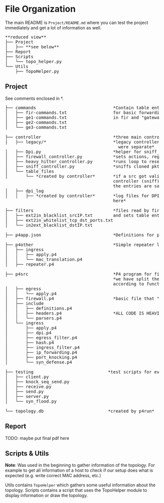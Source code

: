 # File Organization
The main README is `Project/README.md` where you can test the project immediately and get a lot of information as well.

<pre>
**reduced view**
├── Project
│   ├── **see below**
├── Report
├── Scripts
│   └── topo_helper.py
└── Utils
    ├── TopoHelper.py
</pre>

## Project
See comments enclosed in \*.
<pre>
├── commands                              *Contain table entries
│   ├── fir-commands.txt                  for basic forwarding
│   ├── ge1-commands.txt                  in fir and "gateways"*
│   ├── ge2-commands.txt
│   └── ge3-commands.txt

├── controller                            *three main controllers*
|   ├── legacy/*                          *legacy controllers when all functions
                                            were separate*
│   ├── Dpi.py                            *helper for sniff_controller*
│   ├── firewall_controller.py            *sets actions, register values, etc*
│   ├── heavy_hitter_controller.py        *runs loop to reset heavy hitter filter*
│   ├── sniff_controller.py               *sniffs cloned pkts and acts according to type*
│   └── table_files
│       └── *created by controller*       *if a src got validated and
                                          controller (sniff) stops,
                                          the entries are saved here*
│   ├── dpi_log
│   │   ├── *created by controller*       *log files for DPI are saved
                                          here*

├── filters                               *files read by firewall_controller
│   ├── ext2in_blacklist_srcIP.txt        and sets table entries in firewall*
│   ├── ext2in_whitelist_tcp_dst_ports.txt
│   └── in2ext_blacklist_dstIP.txt

├── p4app.json                            *Definitions for p4run: p4other and p4src*

├── p4other                               *Simple repeater logic for "gateways"*
│   ├── ingress
│   │   ├── apply.p4
│   │   └── mac_translation.p4
│   ├── repeater.p4

├── p4src                                 *P4 program for firewall*
                                          *we have split the program into files
                                          according to functionality*
│   ├── egress
│   │   └── apply.p4
│   ├── firewall.p4                       *basic file that "includes" the others*
│   ├── include
│   │   ├── definitions.p4
│   │   ├── headers.p4                    *ALL CODE IS HEAVILY COMMENTED*
│   │   └── parsers.p4
│   └── ingress
│       ├── apply.p4
│       ├── dpi.p4
│       ├── egress_filter.p4
│       ├── hash.p4
│       ├── ingress_filter.p4
│       ├── ip_forwarding.p4
│       ├── port_knocking.p4
│       └── syn_defense.p4

├── testing                             *test scripts for evaluation and demo*
│   ├── client.py
│   ├── knock_seq_send.py
│   ├── receive.py
│   ├── send.py
│   ├── server.py
│   └── syn_flood.py

└── topology.db                         *created by p4run*
</pre>

## Report
TODO: maybe put final pdf here

## Scripts & Utils
**Note**: Was used in the beginning to gather information of the topology. For example to get all information of a host to check if our setup does what is expected (e.g. write correct MAC address, etc.)

Utils contains `TopoHelper` which gathers some useful information about the topology. Scripts contains a script that uses the TopoHelper module to display information or draw the topology.
